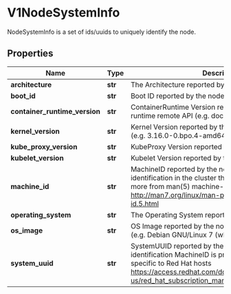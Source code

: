 # V1NodeSystemInfo

NodeSystemInfo is a set of ids/uuids to uniquely identify the node.
## Properties
Name | Type | Description | Notes
------------ | ------------- | ------------- | -------------
**architecture** | **str** | The Architecture reported by the node | 
**boot_id** | **str** | Boot ID reported by the node. | 
**container_runtime_version** | **str** | ContainerRuntime Version reported by the node through runtime remote API (e.g. docker://1.5.0). | 
**kernel_version** | **str** | Kernel Version reported by the node from &#39;uname -r&#39; (e.g. 3.16.0-0.bpo.4-amd64). | 
**kube_proxy_version** | **str** | KubeProxy Version reported by the node. | 
**kubelet_version** | **str** | Kubelet Version reported by the node. | 
**machine_id** | **str** | MachineID reported by the node. For unique machine identification in the cluster this field is preferred. Learn more from man(5) machine-id: http://man7.org/linux/man-pages/man5/machine-id.5.html | 
**operating_system** | **str** | The Operating System reported by the node | 
**os_image** | **str** | OS Image reported by the node from /etc/os-release (e.g. Debian GNU/Linux 7 (wheezy)). | 
**system_uuid** | **str** | SystemUUID reported by the node. For unique machine identification MachineID is preferred. This field is specific to Red Hat hosts https://access.redhat.com/documentation/en-us/red_hat_subscription_management/1/html/rhsm/uuid | 
